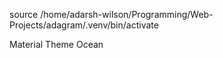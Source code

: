 source /home/adarsh-wilson/Programming/Web-Projects/adagram/.venv/bin/activate

Material Theme Ocean